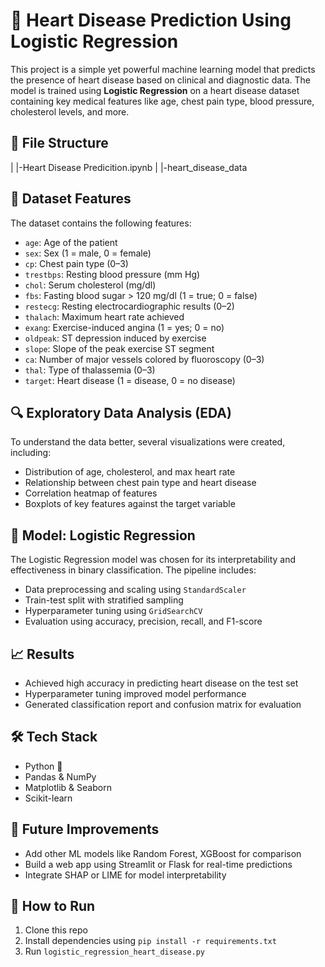 
# 💓 Heart Disease Prediction Using Logistic Regression

This project is a simple yet powerful machine learning model that predicts the presence of heart disease based on clinical and diagnostic data. The model is trained using **Logistic Regression** on a heart disease dataset containing key medical features like age, chest pain type, blood pressure, cholesterol levels, and more.

## 📁 File Structure
|
|-Heart Disease Predicition.ipynb
|
|-heart_disease_data


## 📁 Dataset Features

The dataset contains the following features:

- `age`: Age of the patient
- `sex`: Sex (1 = male, 0 = female)
- `cp`: Chest pain type (0–3)
- `trestbps`: Resting blood pressure (mm Hg)
- `chol`: Serum cholesterol (mg/dl)
- `fbs`: Fasting blood sugar > 120 mg/dl (1 = true; 0 = false)
- `restecg`: Resting electrocardiographic results (0–2)
- `thalach`: Maximum heart rate achieved
- `exang`: Exercise-induced angina (1 = yes; 0 = no)
- `oldpeak`: ST depression induced by exercise
- `slope`: Slope of the peak exercise ST segment
- `ca`: Number of major vessels colored by fluoroscopy (0–3)
- `thal`: Type of thalassemia (0–3)
- `target`: Heart disease (1 = disease, 0 = no disease)

## 🔍 Exploratory Data Analysis (EDA)

To understand the data better, several visualizations were created, including:

- Distribution of age, cholesterol, and max heart rate
- Relationship between chest pain type and heart disease
- Correlation heatmap of features
- Boxplots of key features against the target variable

## 🧠 Model: Logistic Regression

The Logistic Regression model was chosen for its interpretability and effectiveness in binary classification. The pipeline includes:

- Data preprocessing and scaling using `StandardScaler`
- Train-test split with stratified sampling
- Hyperparameter tuning using `GridSearchCV`
- Evaluation using accuracy, precision, recall, and F1-score

## 📈 Results

- Achieved high accuracy in predicting heart disease on the test set
- Hyperparameter tuning improved model performance
- Generated classification report and confusion matrix for evaluation

## 🛠 Tech Stack

- Python 🐍
- Pandas & NumPy
- Matplotlib & Seaborn
- Scikit-learn

## 🚀 Future Improvements

- Add other ML models like Random Forest, XGBoost for comparison
- Build a web app using Streamlit or Flask for real-time predictions
- Integrate SHAP or LIME for model interpretability

## 📌 How to Run

1. Clone this repo
2. Install dependencies using `pip install -r requirements.txt`
3. Run `logistic_regression_heart_disease.py`
